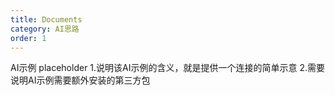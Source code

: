 ```yaml
---
title: Documents
category: AI思路
order: 1
---
```


AI示例 placeholder
1.说明该AI示例的含义，就是提供一个连接的简单示意
2.需要说明AI示例需要额外安装的第三方包